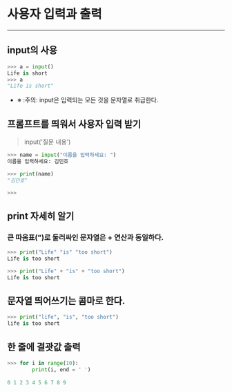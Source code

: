 # 사용자 입력과 출력

---

## input의 사용

```Python
>>> a = input()
Life is short
>>> a
"Life is short"
```

* ※ :주의: input은 입력되는 모든 것을 문자열로 취급한다. 


## 프롬프트를 띄워서 사용자 입력 받기

> input('질문 내용')

```Python
>>> name = input("이름을 입력하세요: ")
이름을 입력하세요: 김민호

>>> print(name)
"김민호"

>>>
```

## print 자세히 알기

### 큰 따옴표(")로 둘러싸인 문자열은 + 연산과 동일하다.
```Python
>>> print("Life" "is" "too short") 
Life is too short

>>> print("Life" + "is" + "too short")
Life is too short
```

## 문자열 띄어쓰기는 콤마로 한다.
```Python
>>> print("life", "is", "too short")
life is too short
```

## 한 줄에 결괏값 출력
```Python
>>> for i in range(10):
        print(i, end = ' ')
    
0 1 2 3 4 5 6 7 8 9
```
